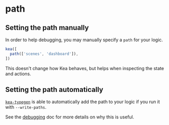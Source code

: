 # path

## Setting the path manually

In order to help debugging, you may manually specify a `path` for your logic.

```typescript
kea([
  path(['scenes', 'dashboard']),
])
```

This doesn't change how Kea behaves, but helps when inspecting the state and actions.

## Setting the path automatically

[`kea-typegen`](/docs/intro/typescript#option-2-kea-typegen) is able to automatically add the path to your logic
if you run it with `--write-paths`.

See the [debugging](/docs/intro/debugging) doc for more details on why this is useful.
